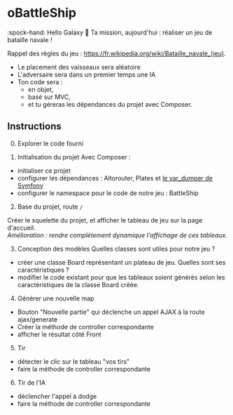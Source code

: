 # oBattleShip

:spock-hand: Hello Galaxy 🌌
Ta mission, aujourd'hui : réaliser un jeu de bataille navale !

Rappel des règles du jeu : https://fr.wikipedia.org/wiki/Bataille_navale_(jeu).


* Le placement des vaisseaux sera aléatoire
* L'adversaire sera dans un premier temps une IA
* Ton code sera :
  - en objet,
  - basé sur MVC,
  - et tu géreras les dépendances du projet avec Composer.

## Instructions

0. Explorer le code fourni

1. Initialisation du projet
Avec Composer :
  - initialiser ce projet
  - configurer les dépendances : Altorouter, Plates et [le var_dumper de Symfony](https://packagist.org/packages/symfony/var-dumper)
  - configurer le namespace pour le code de notre jeu : BattleShip

2. Base du projet, route `/`

Créer le squelette du projet, et afficher le tableau de jeu sur la page d'accueil.  
_Amélioration : rendre complètement dynamique l'affichage de ces tableaux._


3. Conception des modèles
Quelles classes sont utiles pour notre jeu ?
- créer une classe Board représentant un plateau de jeu. Quelles sont ses caractéristiques ?
- modifier le code existant pour que les tableaux soient générés selon les caractéristiques de la classe Board créée.

4. Générer une nouvelle map
- Bouton "Nouvelle partie" qui déclenche un appel AJAX à la route ajax/generate
- Créer la méthode de controller correspondante
- afficher le résultat côté Front

5. Tir
- détecter le clic sur le tableau "vos tirs"
- faire la méthode de controller correspondante

6. Tir de l'IA
- déclencher l'appel à dodge
- faire la méthode de controller correspondante
